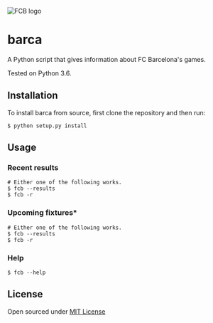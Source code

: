 ![FCB logo](https://pespespes.files.wordpress.com/2013/07/fc-barcelona.png)
# barca
A Python script that gives information about FC Barcelona's games.

Tested on Python 3.6.

## Installation
To install barca from source, first clone the repository and then run:
```
$ python setup.py install
```

## Usage
### Recent results
```
# Either one of the following works.
$ fcb --results 
$ fcb -r
```

### Upcoming fixtures*
```
# Either one of the following works.
$ fcb --results 
$ fcb -r
```

### Help
```
$ fcb --help
```

## License
Open sourced under [MIT License](LICENSE)
